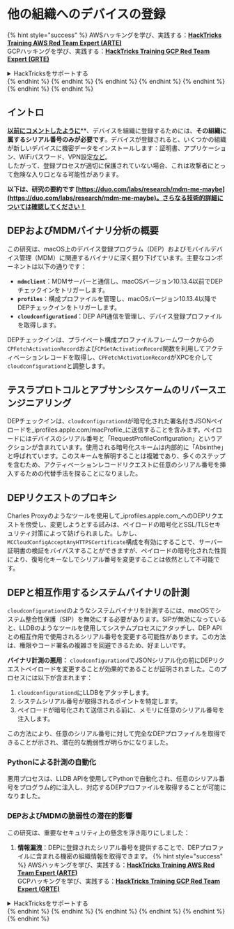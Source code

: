 # 他の組織へのデバイスの登録

{% hint style="success" %}
AWSハッキングを学び、実践する：<img src="/.gitbook/assets/arte.png" alt="" data-size="line">[**HackTricks Training AWS Red Team Expert (ARTE)**](https://training.hacktricks.xyz/courses/arte)<img src="/.gitbook/assets/arte.png" alt="" data-size="line">\
GCPハッキングを学び、実践する：<img src="/.gitbook/assets/grte.png" alt="" data-size="line">[**HackTricks Training GCP Red Team Expert (GRTE)**<img src="/.gitbook/assets/grte.png" alt="" data-size="line">](https://training.hacktricks.xyz/courses/grte)

<details>

<summary>HackTricksをサポートする</summary>

* [**サブスクリプションプラン**](https://github.com/sponsors/carlospolop)を確認してください！
* **💬 [**Discordグループ**](https://discord.gg/hRep4RUj7f)または[**Telegramグループ**](https://t.me/peass)に参加するか、**Twitter** 🐦 [**@hacktricks\_live**](https://twitter.com/hacktricks\_live)**をフォローしてください。**
* **[**HackTricks**](https://github.com/carlospolop/hacktricks)および[**HackTricks Cloud**](https://github.com/carlospolop/hacktricks-cloud)のGitHubリポジトリにPRを提出してハッキングトリックを共有してください。**

</details>
{% endhint %}
{% endhint %}
{% endhint %}
{% endhint %}
{% endhint %}
{% endhint %}
{% endhint %}

## イントロ

[**以前にコメントしたように**](./#what-is-mdm-mobile-device-management)**、デバイスを組織に登録するためには、**その組織に属するシリアル番号のみが必要です**。デバイスが登録されると、いくつかの組織が新しいデバイスに機密データをインストールします：証明書、アプリケーション、WiFiパスワード、VPN設定[など](https://developer.apple.com/enterprise/documentation/Configuration-Profile-Reference.pdf)。\
したがって、登録プロセスが適切に保護されていない場合、これは攻撃者にとって危険な入り口となる可能性があります。

**以下は、研究の要約です [https://duo.com/labs/research/mdm-me-maybe](https://duo.com/labs/research/mdm-me-maybe)。さらなる技術的詳細については確認してください！**

## DEPおよびMDMバイナリ分析の概要

この研究は、macOS上のデバイス登録プログラム（DEP）およびモバイルデバイス管理（MDM）に関連するバイナリに深く掘り下げています。主要なコンポーネントは以下の通りです：

- **`mdmclient`**：MDMサーバーと通信し、macOSバージョン10.13.4以前でDEPチェックインをトリガーします。
- **`profiles`**：構成プロファイルを管理し、macOSバージョン10.13.4以降でDEPチェックインをトリガーします。
- **`cloudconfigurationd`**：DEP API通信を管理し、デバイス登録プロファイルを取得します。

DEPチェックインは、プライベート構成プロファイルフレームワークからの`CPFetchActivationRecord`および`CPGetActivationRecord`関数を利用してアクティベーションレコードを取得し、`CPFetchActivationRecord`がXPCを介して`cloudconfigurationd`と調整します。

## テスラプロトコルとアブサンシスケームのリバースエンジニアリング

DEPチェックインは、`cloudconfigurationd`が暗号化された署名付きJSONペイロードを_iprofiles.apple.com/macProfile_に送信することを含みます。ペイロードにはデバイスのシリアル番号と「RequestProfileConfiguration」というアクションが含まれています。使用される暗号化スキームは内部的に「Absinthe」と呼ばれています。このスキームを解明することは複雑であり、多くのステップを含むため、アクティベーションレコードリクエストに任意のシリアル番号を挿入するための代替手法を探ることになりました。

## DEPリクエストのプロキシ

Charles Proxyのようなツールを使用して_iprofiles.apple.com_へのDEPリクエストを傍受し、変更しようとする試みは、ペイロードの暗号化とSSL/TLSセキュリティ対策によって妨げられました。しかし、`MCCloudConfigAcceptAnyHTTPSCertificate`構成を有効にすることで、サーバー証明書の検証をバイパスすることができますが、ペイロードの暗号化された性質により、復号化キーなしでシリアル番号を変更することは依然として不可能です。

## DEPと相互作用するシステムバイナリの計測

`cloudconfigurationd`のようなシステムバイナリを計測するには、macOSでシステム整合性保護（SIP）を無効にする必要があります。SIPが無効になっていると、LLDBのようなツールを使用してシステムプロセスにアタッチし、DEP APIとの相互作用で使用されるシリアル番号を変更する可能性があります。この方法は、権限やコード署名の複雑さを回避できるため、好ましいです。

**バイナリ計測の悪用：**
`cloudconfigurationd`でJSONシリアル化の前にDEPリクエストペイロードを変更することが効果的であることが証明されました。このプロセスには以下が含まれます：

1. `cloudconfigurationd`にLLDBをアタッチします。
2. システムシリアル番号が取得されるポイントを特定します。
3. ペイロードが暗号化されて送信される前に、メモリに任意のシリアル番号を注入します。

この方法により、任意のシリアル番号に対して完全なDEPプロファイルを取得できることが示され、潜在的な脆弱性が明らかになりました。

### Pythonによる計測の自動化

悪用プロセスは、LLDB APIを使用してPythonで自動化され、任意のシリアル番号をプログラム的に注入し、対応するDEPプロファイルを取得することが可能になりました。

### DEPおよびMDMの脆弱性の潜在的影響

この研究は、重要なセキュリティ上の懸念を浮き彫りにしました：

1. **情報漏洩**：DEPに登録されたシリアル番号を提供することで、DEPプロファイルに含まれる機密の組織情報を取得できます。
{% hint style="success" %}
AWSハッキングを学び、実践する：<img src="/.gitbook/assets/arte.png" alt="" data-size="line">[**HackTricks Training AWS Red Team Expert (ARTE)**](https://training.hacktricks.xyz/courses/arte)<img src="/.gitbook/assets/arte.png" alt="" data-size="line">\
GCPハッキングを学び、実践する：<img src="/.gitbook/assets/grte.png" alt="" data-size="line">[**HackTricks Training GCP Red Team Expert (GRTE)**<img src="/.gitbook/assets/grte.png" alt="" data-size="line">](https://training.hacktricks.xyz/courses/grte)

<details>

<summary>HackTricksをサポートする</summary>

* [**サブスクリプションプラン**](https://github.com/sponsors/carlospolop)を確認してください！
* **💬 [**Discordグループ**](https://discord.gg/hRep4RUj7f)または[**Telegramグループ**](https://t.me/peass)に参加するか、**Twitter** 🐦 [**@hacktricks\_live**](https://twitter.com/hacktricks\_live)**をフォローしてください。**
* **[**HackTricks**](https://github.com/carlospolop/hacktricks)および[**HackTricks Cloud**](https://github.com/carlospolop/hacktricks-cloud)のGitHubリポジトリにPRを提出してハッキングトリックを共有してください。**

</details>
{% endhint %}
</details>
{% endhint %}
</details>
{% endhint %}
</details>
{% endhint %}
</details>
{% endhint %}
</details>
{% endhint %}
